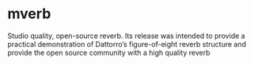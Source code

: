 mverb
=====

Studio quality, open-source reverb. Its release was intended to provide a practical demonstration of Dattorro’s figure-of-eight reverb structure and provide the open source community with a high quality reverb
